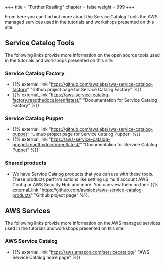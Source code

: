 +++
title = "Further Reading"
chapter = false
weight = 999
+++

From here you can find out more about the Service Catalog Tools the AWS managed services used in the tutorials and 
workshops presented on this site. 


## Service Catalog Tools 

The following links provide more information on the open source tools used in the tutorials and workshops presented 
on this site:

### Service Catalog Factory

- {{% external_link "https://github.com/awslabs/aws-service-catalog-factory" "Github project page for Service Catalog Factory" %}}
- {{% external_link "https://aws-service-catalog-factory.readthedocs.io/en/latest/" "Documentation for Service Catalog Factory" %}}


### Service Catalog Puppet

- {{% external_link "https://github.com/awslabs/aws-service-catalog-puppet" "Github project page for Service Catalog Puppet" %}}
- {{% external_link "https://aws-service-catalog-puppet.readthedocs.io/en/latest/" "Documentation for Service Catalog Puppet" %}}


### Shared products

- We have Service Catalog products that you can use with these tools.  These products perform actions like setting up multi account AWS Config or AWS Security Hub and more.  You can view them on their {{% external_link "https://github.com/awslabs/aws-service-catalog-products" "Github project page" %}}.

## AWS Services

The following links provide more information on the AWS managed services used in the tutorials and workshops presented 
on this site:

### AWS Service Catalog
- {{% external_link "https://aws.amazon.com/servicecatalog/" "AWS Service Catalog home page" %}}
